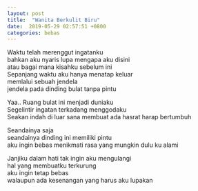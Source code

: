```yaml
---
layout: post
title:  "Wanita Berkulit Biru"
date:  2019-05-29 02:57:51 +0800
categories: bebas
---
```

Waktu telah merenggut ingatanku  
bahkan aku nyaris lupa mengapa aku disini  
atau bagai mana kisahku sebelum ini  
Sepanjang waktu aku hanya menatap keluar  
memlalui sebuah jendela  
jendela pada dinding bulat tanpa pintu  

Yaa.. Ruang bulat ini menjadi duniaku  
Segelintir ingatan terkadang menggodaku  
Seakan indah di luar sana membuat ada hasrat harap bertumbuh  

Seandainya saja  
seandainya dinding ini memiliki pintu  
aku ingin bebas menikmati rasa yang mungkin dulu ku alami  

Janjiku dalam hati tak ingin aku mengulangi  
hal yang membuatku terkurung  
aku ingin tetap bebas  
walaupun ada kesenangan yang harus aku lupakan  

